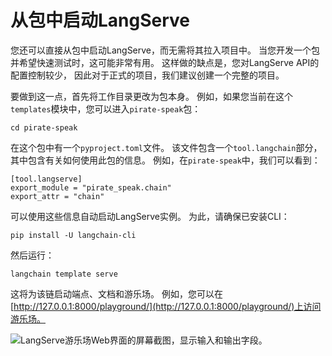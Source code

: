 # 从包中启动LangServe

您还可以直接从包中启动LangServe，而无需将其拉入项目中。
当您开发一个包并希望快速测试时，这可能非常有用。
这样做的缺点是，您对LangServe API的配置控制较少，
因此对于正式的项目，我们建议创建一个完整的项目。

要做到这一点，首先将工作目录更改为包本身。
例如，如果您当前在这个`templates`模块中，您可以进入`pirate-speak`包：

```shell
cd pirate-speak
```

在这个包中有一个`pyproject.toml`文件。
该文件包含一个`tool.langchain`部分，其中包含有关如何使用此包的信息。
例如，在`pirate-speak`中，我们可以看到：

```text
[tool.langserve]
export_module = "pirate_speak.chain"
export_attr = "chain"
```

可以使用这些信息自动启动LangServe实例。
为此，请确保已安装CLI：

```shell
pip install -U langchain-cli
```

然后运行：

```shell
langchain template serve
```

这将为该链启动端点、文档和游乐场。
例如，您可以在[http://127.0.0.1:8000/playground/](http://127.0.0.1:8000/playground/)上访问游乐场。

![LangServe游乐场Web界面的屏幕截图，显示输入和输出字段。](/img/playground.png "LangServe游乐场界面")